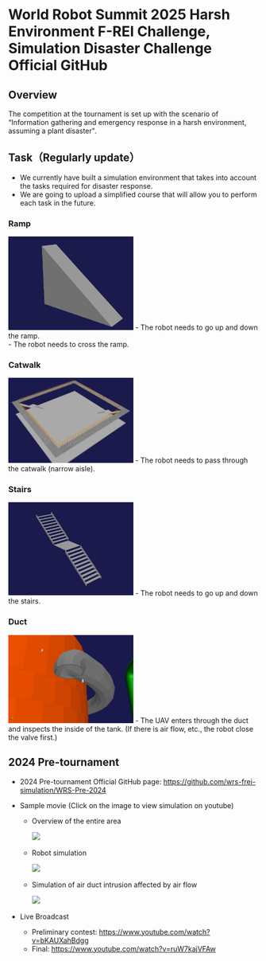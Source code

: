 # World Robot Summit 2025 Harsh Environment F-REI Challenge, Simulation Disaster Challenge Official GitHub

## Overview
The competition at the tournament is set up with the scenario of “Information gathering and emergency response in a harsh environment, assuming a plant disaster".

## Task（Regularly update）
- We currently have built a simulation environment that takes into account the tasks required for disaster response.
- We are going to upload a simplified course that will allow you to perform each task in the future.

### Ramp
<img width="50%" src="./fig/ramp.png">
- The robot needs to go up and down the ramp.<br>
- The robot needs to cross the ramp.

### Catwalk
<img width="50%" src="./fig/catwalk.png">
- The robot needs to pass through the catwalk (narrow aisle).

### Stairs
<img width="50%" src="./fig/stairs.png">
- The robot needs to go up and down the stairs.

### Duct
<img width="50%" src="./fig/duct.png">
- The UAV enters through the duct and inspects the inside of the tank. (If there is air flow, etc., the robot close the valve first.)


## 2024 Pre-tournament
- 2024 Pre-tournament Official GitHub page: https://github.com/wrs-frei-simulation/WRS-Pre-2024

- Sample movie (Click on the image to view simulation on youtube)
  - Overview of the entire area
    
    [![](https://img.youtube.com/vi/Oi1t4SQqD-A/0.jpg)](https://www.youtube.com/watch?v=Oi1t4SQqD-A) 
	
  - Robot simulation

    [![](https://img.youtube.com/vi/b9BqyA2T81Y/0.jpg)](https://www.youtube.com/watch?v=b9BqyA2T81Y)
     
  - Simulation of air duct intrusion affected by air flow

    [![](https://img.youtube.com/vi/iCsacqRvRAQ/0.jpg)](https://www.youtube.com/watch?v=iCsacqRvRAQ)

- Live Broadcast
  - Preliminary contest: https://www.youtube.com/watch?v=bKAUXahBdgg
  - Final: https://www.youtube.com/watch?v=ruW7kajVFAw
